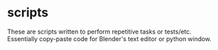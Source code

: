 # scripts
 These are scripts written to perform repetitive tasks or tests/etc.  
 Essentially copy-paste code for Blender's text editor or python window.  
